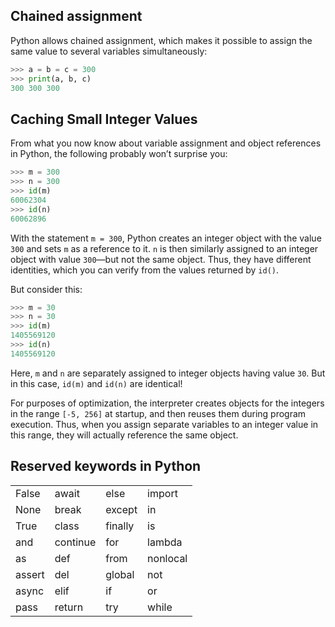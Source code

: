 ## Chained assignment
Python allows chained assignment, which makes it possible to assign the same value to several variables simultaneously:
```python
>>> a = b = c = 300
>>> print(a, b, c)
300 300 300
```

## Caching Small Integer Values

From what you now know about variable assignment and object references in Python, the following probably won’t surprise you:
```python
>>> m = 300
>>> n = 300
>>> id(m)
60062304
>>> id(n)
60062896
```


With the statement  `m = 300`, Python creates an integer object with the value  `300`  and sets  `m`  as a reference to it.  `n`  is then similarly assigned to an integer object with value  `300`—but not the same object. Thus, they have different identities, which you can verify from the values returned by  `id()`.

But consider this:
```python
>>> m = 30
>>> n = 30
>>> id(m)
1405569120
>>> id(n)
1405569120
```


Here,  `m`  and  `n`  are separately assigned to integer objects having value  `30`. But in this case,  `id(m)`  and  `id(n)`  are identical!

For purposes of optimization, the interpreter creates objects for the integers in the range  `[-5, 256]`  at startup, and then reuses them during program execution. Thus, when you assign separate variables to an integer value in this range, they will actually reference the same object.


## Reserved keywords in Python

| | | | |
|---|---|---|---|
| False | await | else | import |
| None | break | except | in |
| True | class | finally | is |
| and | continue | for | lambda |
| as | def | from | nonlocal |
| assert | del | global | not |
| async | elif | if | or |
| pass | return | try | while |

